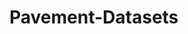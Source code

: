 # Pavement-Datasets
<a href="https://imgflip.com/gif/5hmfug" src="https://imgflip.com/embed/5hmfug.gif"/></a>

